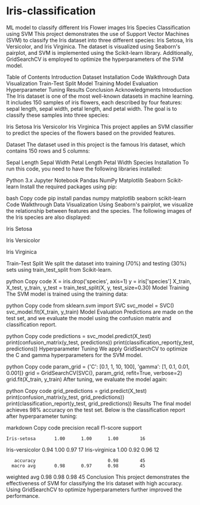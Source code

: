 # Iris-classification
ML model to classify different Iris Flower images
Iris Species Classification using SVM
This project demonstrates the use of Support Vector Machines (SVM) to classify the Iris dataset into three different species: Iris Setosa, Iris Versicolor, and Iris Virginica. The dataset is visualized using Seaborn's pairplot, and SVM is implemented using the Scikit-learn library. Additionally, GridSearchCV is employed to optimize the hyperparameters of the SVM model.

Table of Contents
Introduction
Dataset
Installation
Code Walkthrough
Data Visualization
Train-Test Split
Model Training
Model Evaluation
Hyperparameter Tuning
Results
Conclusion
Acknowledgments
Introduction
The Iris dataset is one of the most well-known datasets in machine learning. It includes 150 samples of iris flowers, each described by four features: sepal length, sepal width, petal length, and petal width. The goal is to classify these samples into three species:

Iris Setosa
Iris Versicolor
Iris Virginica
This project applies an SVM classifier to predict the species of the flowers based on the provided features.

Dataset
The dataset used in this project is the famous Iris dataset, which contains 150 rows and 5 columns:

Sepal Length
Sepal Width
Petal Length
Petal Width
Species
Installation
To run this code, you need to have the following libraries installed:

Python 3.x
Jupyter Notebook
Pandas
NumPy
Matplotlib
Seaborn
Scikit-learn
Install the required packages using pip:

bash
Copy code
pip install pandas numpy matplotlib seaborn scikit-learn
Code Walkthrough
Data Visualization
Using Seaborn's pairplot, we visualize the relationship between features and the species. The following images of the Iris species are also displayed:

Iris Setosa


Iris Versicolor


Iris Virginica


Train-Test Split
We split the dataset into training (70%) and testing (30%) sets using train_test_split from Scikit-learn.

python
Copy code
X = iris.drop('species', axis=1)
y = iris['species']
X_train, X_test, y_train, y_test = train_test_split(X, y, test_size=0.30)
Model Training
The SVM model is trained using the training data:

python
Copy code
from sklearn.svm import SVC
svc_model = SVC()
svc_model.fit(X_train, y_train)
Model Evaluation
Predictions are made on the test set, and we evaluate the model using the confusion matrix and classification report.

python
Copy code
predictions = svc_model.predict(X_test)
print(confusion_matrix(y_test, predictions))
print(classification_report(y_test, predictions))
Hyperparameter Tuning
We apply GridSearchCV to optimize the C and gamma hyperparameters for the SVM model.

python
Copy code
param_grid = {'C': [0.1, 1, 10, 100], 'gamma': [1, 0.1, 0.01, 0.001]}
grid = GridSearchCV(SVC(), param_grid, refit=True, verbose=2)
grid.fit(X_train, y_train)
After tuning, we evaluate the model again:

python
Copy code
grid_predictions = grid.predict(X_test)
print(confusion_matrix(y_test, grid_predictions))
print(classification_report(y_test, grid_predictions))
Results
The final model achieves 98% accuracy on the test set. Below is the classification report after hyperparameter tuning:

markdown
Copy code
                 precision    recall  f1-score   support

    Iris-setosa       1.00      1.00      1.00        16
Iris-versicolor       0.94      1.00      0.97        17
 Iris-virginica       1.00      0.92      0.96        12

       accuracy                           0.98        45
      macro avg       0.98      0.97      0.98        45
   weighted avg       0.98      0.98      0.98        45
Conclusion
This project demonstrates the effectiveness of SVM for classifying the Iris dataset with high accuracy. Using GridSearchCV to optimize hyperparameters further improved the performance.
